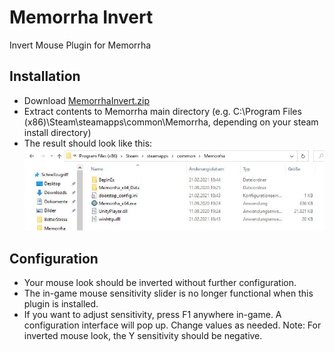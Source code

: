 # Memorrha Invert
Invert Mouse Plugin for Memorrha

## Installation
- Download [MemorrhaInvert.zip](https://github.com/Draradech/MemorrhaInvert/releases/download/v0.0.1/MemorrhaInvert.zip)
- Extract contents to Memorrha main directory (e.g. C:\Program Files (x86)\Steam\steamapps\common\Memorrha, depending on your steam install directory)
- The result should look like this: ![Install](https://github.com/Draradech/MemorrhaInvert/raw/main/install.jpg)

## Configuration
- Your mouse look should be inverted without further configuration.
- The in-game mouse sensitivity slider is no longer functional when this plugin is installed.
- If you want to adjust sensitivity, press F1 anywhere in-game. A configuration interface will pop up. Change values as needed. Note: For inverted mouse look, the Y sensitivity should be negative.
